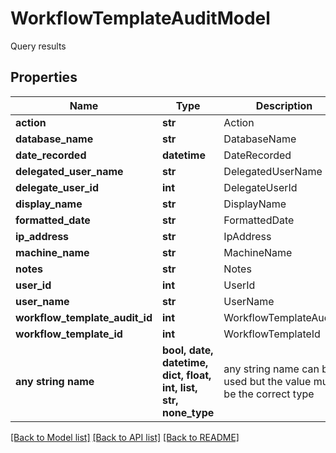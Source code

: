 # WorkflowTemplateAuditModel

Query results

## Properties
Name | Type | Description | Notes
------------ | ------------- | ------------- | -------------
**action** | **str** | Action | [optional] 
**database_name** | **str** | DatabaseName | [optional] 
**date_recorded** | **datetime** | DateRecorded | [optional] 
**delegated_user_name** | **str** | DelegatedUserName | [optional] 
**delegate_user_id** | **int** | DelegateUserId | [optional] 
**display_name** | **str** | DisplayName | [optional] 
**formatted_date** | **str** | FormattedDate | [optional] 
**ip_address** | **str** | IpAddress | [optional] 
**machine_name** | **str** | MachineName | [optional] 
**notes** | **str** | Notes | [optional] 
**user_id** | **int** | UserId | [optional] 
**user_name** | **str** | UserName | [optional] 
**workflow_template_audit_id** | **int** | WorkflowTemplateAuditId | [optional] 
**workflow_template_id** | **int** | WorkflowTemplateId | [optional] 
**any string name** | **bool, date, datetime, dict, float, int, list, str, none_type** | any string name can be used but the value must be the correct type | [optional]

[[Back to Model list]](../README.md#documentation-for-models) [[Back to API list]](../README.md#documentation-for-api-endpoints) [[Back to README]](../README.md)


